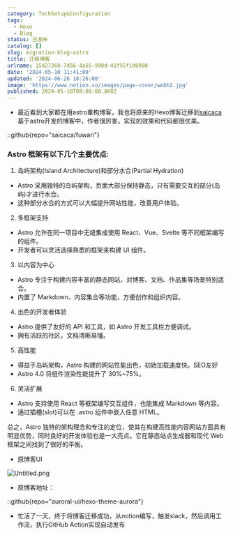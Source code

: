 ```yaml
---
category: TechSetup&Configuration
tags:
  - Hexo
  - Blog
status: 已发布
catalog: []
slug: migration-blog-astro
title: 迁移博客
urlname: 15d27368-7d56-4a55-998d-41f55f1d0998
date: '2024-05-10 11:41:00'
updated: '2024-06-26 18:26:00'
image: 'https://www.notion.so/images/page-cover/webb2.jpg'
published: 2024-05-10T08:00:00.000Z
---
```

- 最近看到大家都在用astro重构博客，我也将原来的Hexo博客迁移到[saicaca](https://github.com/saicaca/fuwari)基于astro开发的博客中，作者很厉害，实现的效果和代码都很优美。

::github{repo="saicaca/fuwari"}


### Astro 框架有以下几个主要优点:



1. 岛屿架构(Island Architecture)和部分水合(Partial Hydration)
- Astro 采用独特的岛屿架构，页面大部分保持静态，只有需要交互的部分(岛屿)才进行水合。
- 这种部分水合的方式可以大幅提升网站性能，改善用户体验。

2. 多框架支持
- Astro 允许在同一项目中无缝集成使用 React、Vue、Svelte 等不同框架编写的组件。
- 开发者可以灵活选择熟悉的框架来构建 UI 组件。

3. 以内容为中心
- Astro 专注于构建内容丰富的静态网站，对博客、文档、作品集等场景特别适合。
- 内置了 Markdown、内容集合等功能，方便创作和组织内容。

4. 出色的开发者体验
- Astro 提供了友好的 API 和工具，如 Astro 开发工具栏方便调试。
- 拥有活跃的社区，文档清晰易懂。

5. 高性能
- 得益于岛屿架构，Astro 构建的网站性能出色，初始加载速度快。SEO友好
- Astro 4.0 将组件渲染性能提升了 30%~75%。

6. 灵活扩展
- Astro 支持使用 React 等框架编写交互组件，也能集成 Markdown 等内容。
- 通过插槽(slot)可以在 .astro 组件中嵌入任意 HTML。

总之，Astro 独特的架构理念和专注的定位，使其在构建高性能内容网站方面具有明显优势，同时良好的开发体验也是一大亮点。它在静态站点生成器和现代 Web 框架之间找到了很好的平衡。

- 原博客UI

![Untitled.png](https://prod-files-secure.s3.us-west-2.amazonaws.com/5d24fe63-e567-4804-86f9-9fdc62e13082/3d59c350-432a-4fb6-a08f-0638fef2026e/Untitled.png?X-Amz-Algorithm=AWS4-HMAC-SHA256&X-Amz-Content-Sha256=UNSIGNED-PAYLOAD&X-Amz-Credential=ASIAZI2LB466U7QRFPAT%2F20250306%2Fus-west-2%2Fs3%2Faws4_request&X-Amz-Date=20250306T213358Z&X-Amz-Expires=3600&X-Amz-Security-Token=IQoJb3JpZ2luX2VjEOr%2F%2F%2F%2F%2F%2F%2F%2F%2F%2FwEaCXVzLXdlc3QtMiJGMEQCIHpoHr4cFv86Xpm6dHOnRefE7LMnBulpKA5JZ%2FwuFZyhAiBZZZkuQsEOEbF%2FPvIQEpnmScbcptOmeHVvPYkKLlCOmSr%2FAwgzEAAaDDYzNzQyMzE4MzgwNSIMNcu8r9P5zlVKa2GsKtwD73Rk7K5TAQ7QM7e1xhuhz2eIG4ER3JxedmCnJjq2XHok5SY08cUL7YxlAlsD6Tes%2FlpUoKcFRqxDiBlyMDNETaS52DxuUCagFNLZrHMFCAA3ZZoXl1uNOZwYyhK1%2BximvWWxe%2Fgzgc6g%2FjB56YoY4wGXxy4TJ3Ua%2FOWQKMeyyNcpdlPow66pxTiE0dIJS6tET%2BLmbjIGGdnoDf8ZkaYyz67FpnV3D4DLcOCYEBU%2B18gxM%2Bu68TIUwN716q7scPN82aDgJWi2vIM%2FnuaNWjC7rFZ024Ic1on1jP1clk9mPa6UhrbkTYBbFdJ6LpnYNOCvsmHq5ZMk2wc8ejRSosGQ63q0mbUHQIXig8JjrIXzGZPBqfw%2F%2BgU69Qemg0NjFreDpdTVlVU1eDwYPo7K4llpwCbJ5yExYlz7RlOGOu4%2Fz8OOLBBZnIYqpxM0heDLovSm%2FCKRqS3ZY5zT0pGXHgPdtiSSlXvDkjXKGhRnTfQACu7k5MNycsQorA6D32jk%2Fh4wzvLqkvXAFevxMwRSoE9c4p6PqagYFGF0YKS%2BYqvjQWl7XHFctJzweulAjIw2WrQzJXp7c%2BX%2F%2FNGvFUAFmo5potVc%2BSapJDherML5b4kgpZPMn8Y%2FTHn6Hw1a7K0wrcynvgY6pgEIazQXAT%2B7M5KEznCsFIlVudFr%2Fe9uqbJkqBm%2Bh%2BxIDBjvDTfhyYq9xe91I2odnxft%2B10mdXGn4SQw4%2FuOb5bw6HJXcx4BTE8hcpJ6hS5%2FTS4JyDOe6kKjIiWeQcaw7Djymn%2F2GHghbybONWwM6%2B0I1RMG0WwJimj%2B%2FD4Bi9WprAQfxEGt0o04RnJGpYdYYu9%2FhCT9qKartAzZV8jWsR7rv2bySwYZ&X-Amz-Signature=a147070ca410e3aa27e17fa9aa1f58a1ac173a1dd915693dfc282d9a0d61c853&X-Amz-SignedHeaders=host&x-id=GetObject)

- 原博客地址：

::github{repo="auroral-ui/hexo-theme-aurora"}

- 忙活了一天，终于将博客迁移成功，从notion编写，触发slack，然后调用工作流，执行GitHub Action实现自动发布
